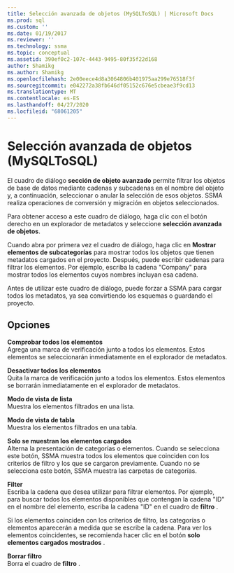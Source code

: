 ```yaml
---
title: Selección avanzada de objetos (MySQLToSQL) | Microsoft Docs
ms.prod: sql
ms.custom: ''
ms.date: 01/19/2017
ms.reviewer: ''
ms.technology: ssma
ms.topic: conceptual
ms.assetid: 390ef0c2-107c-4443-9495-80f35f22d168
author: Shamikg
ms.author: Shamikg
ms.openlocfilehash: 2e00eece4d8a3064806b401975aa299e76518f3f
ms.sourcegitcommit: e042272a38fb646df05152c676e5cbeae3f9cd13
ms.translationtype: MT
ms.contentlocale: es-ES
ms.lasthandoff: 04/27/2020
ms.locfileid: "68061205"
---
```

# <a name="advanced-object-selection--mysqltosql"></a>Selección avanzada de objetos (MySQLToSQL)
El cuadro de diálogo **sección de objeto avanzado** permite filtrar los objetos de base de datos mediante cadenas y subcadenas en el nombre del objeto y, a continuación, seleccionar o anular la selección de esos objetos. SSMA realiza operaciones de conversión y migración en objetos seleccionados.  
  
Para obtener acceso a este cuadro de diálogo, haga clic con el botón derecho en un explorador de metadatos y seleccione **selección avanzada de objetos**.  
  
Cuando abra por primera vez el cuadro de diálogo, haga clic en **Mostrar elementos de subcategorías** para mostrar todos los objetos que tienen metadatos cargados en el proyecto. Después, puede escribir cadenas para filtrar los elementos. Por ejemplo, escriba la cadena "Company" para mostrar todos los elementos cuyos nombres incluyan esa cadena.  
  
Antes de utilizar este cuadro de diálogo, puede forzar a SSMA para cargar todos los metadatos, ya sea convirtiendo los esquemas o guardando el proyecto.  
  
## <a name="options"></a>Opciones  
**Comprobar todos los elementos**  
Agrega una marca de verificación junto a todos los elementos. Estos elementos se seleccionarán inmediatamente en el explorador de metadatos.  
  
**Desactivar todos los elementos**  
Quita la marca de verificación junto a todos los elementos. Estos elementos se borrarán inmediatamente en el explorador de metadatos.  
  
**Modo de vista de lista**  
Muestra los elementos filtrados en una lista.  
  
**Modo de vista de tabla**  
Muestra los elementos filtrados en una tabla.  
  
**Solo se muestran los elementos cargados**  
Alterna la presentación de categorías o elementos. Cuando se selecciona este botón, SSMA muestra todos los elementos que coinciden con los criterios de filtro y los que se cargaron previamente. Cuando no se selecciona este botón, SSMA muestra las carpetas de categorías.  
  
**Filter**  
Escriba la cadena que desea utilizar para filtrar elementos. Por ejemplo, para buscar todos los elementos disponibles que contengan la cadena "ID" en el nombre del elemento, escriba la cadena "ID" en el cuadro de **filtro** .  
  
Si los elementos coinciden con los criterios de filtro, las categorías o elementos aparecerán a medida que se escribe la cadena. Para ver los elementos coincidentes, se recomienda hacer clic en el botón **solo elementos cargados mostrados** .  
  
**Borrar filtro**  
Borra el cuadro de **filtro** .  
  
